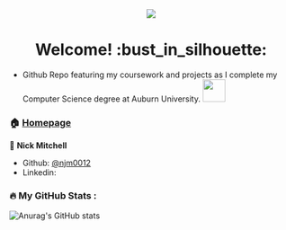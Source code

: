 <div id="header" align="center">
<img src="https://media.tenor.com/mGgWY8RkgYMAAAAC/hello-world.gif"/>
</div>
<div id="badges" align="center">
  <img src="https://komarev.com/ghpvc/?username=njm0012&style=flat-square&color=blue" alt=""/> </div>


<h1 align="center"> Welcome! :bust_in_silhouette:</h1>


- Github Repo featuring my coursework and projects as I complete my Computer Science degree at Auburn University. <img src="https://media4.giphy.com/media/v1.Y2lkPTc5MGI3NjExazU5bWk1M3BlYnE2NWRxcXg0MjRmbTRoNWRjN2NnZDVyN2NlbnFseCZlcD12MV9pbnRlcm5hbF9naWZfYnlfaWQmY3Q9cw/ZCI0VeeGKvfpz7NBio/giphy.gif" width="40">

### 🏠 [Homepage](https://github.com/njm0012/Projects)


👤 **Nick Mitchell**

* Github: [@njm0012](https://github.com/njm0012)
* Linkedin: 


### :fire: My GitHub Stats :
![Anurag's GitHub stats](https://github-readme-stats.vercel.app/api?username=njm0012&show_icons=true&theme=radical)
